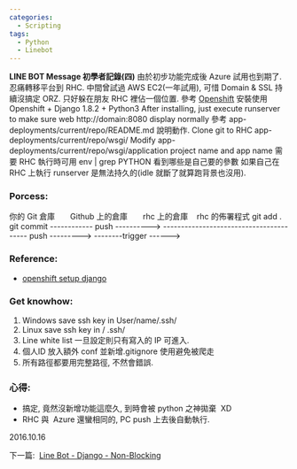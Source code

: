 ```yaml
---
categories:
  - Scripting
tags:
  - Python
  - Linebot
---
```


**LINE BOT Message 初學者記錄(四)** 
由於初步功能完成後 Azure 試用也到期了. 忍痛轉移平台到 RHC. 
中間曾試過 AWS EC2(一年試用), 可惜 Domain & SSL 持續沒搞定 ORZ. 只好躲在朋友 RHC 裡佔一個位置. 
參考 [Openshift](http://www.indjango.com/deploying-django-app-on-openshift/) 安裝使用 Openshift + Django 1.8.2 + Python3 After installing, just execute runserver to make sure web http://domain:8080 display normally 參考 app-deployments/current/repo/README.md 說明動作. Clone git to RHC app-deployments/current/repo/wsgi/ Modify app-deployments/current/repo/wsgi/application project name and app name 需要 RHC 執行時可用 env | grep PYTHON 看到哪些是自己要的參數 如果自己在 RHC 上執行 runserver 是無法持久的(idle 就斷了就算跑背景也沒用).

### **Porcess:**

你的 Git 倉庫       Github 上的倉庫       rhc 上的倉庫    rhc 的佈署程式 
git add . 
git commit 
------------ push ----------> 
---------------------------------------- push ---------> 
--------trigger ------>

### **Reference:**

*   [openshift setup django](https://github.com/openshift/django-example)

### **Get knowhow:**

1.  Windows save ssh key in User/name/.ssh/
2.  Linux save ssh key in / .ssh/
3.  Line white list 一旦設定則只有寫入的 IP 可進入.
4.  個人ID 放入額外 conf 並新增.gitignore 使用避免被爬走
5.  所有路徑都要用完整路徑, 不然會錯誤.

### **心得:**

*   搞定, 竟然沒新增功能這麼久, 到時會被 python 之神拋棄  XD
*   RHC 與  Azure 還蠻相同的, PC push 上去後自動執行.

2016.10.16

下一篇:  [Line Bot - Django - Non-Blocking](https://code-egg.github.io/scripting/linebot-django-5/)
